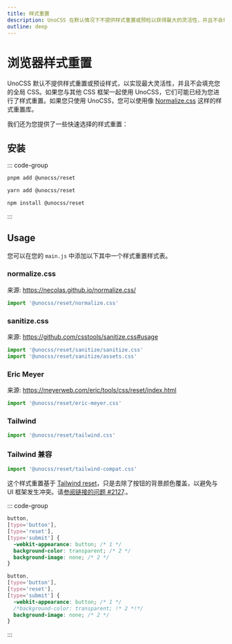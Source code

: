 ```yaml
---
title: 样式重置
description: UnoCSS 在默认情况下不提供样式重置或预检以获得最大的灵活性，并且不会填充您的全局 CSS。
outline: deep
---
```


# 浏览器样式重置

UnoCSS 默认不提供样式重置或预设样式，以实现最大灵活性，并且不会填充您的全局 CSS。如果您与其他 CSS 框架一起使用 UnoCSS，它们可能已经为您进行了样式重置。如果您只使用 UnoCSS，您可以使用像 [Normalize.css](https://necolas.github.io/normalize.css/) 这样的样式重置库。

我们还为您提供了一些快速选择的样式重置：

## 安装

::: code-group
  ```bash [pnpm]
  pnpm add @unocss/reset
  ```
  ```bash [yarn]
  yarn add @unocss/reset
  ```
  ```bash [npm]
  npm install @unocss/reset
  ```
:::

## Usage

您可以在您的 `main.js` 中添加以下其中一个样式重置样式表。

### normalize.css

来源: https://necolas.github.io/normalize.css/

```ts
import '@unocss/reset/normalize.css'
```

### sanitize.css

来源: https://github.com/csstools/sanitize.css#usage

```ts
import '@unocss/reset/sanitize/sanitize.css'
import '@unocss/reset/sanitize/assets.css'
```

### Eric Meyer

来源: https://meyerweb.com/eric/tools/css/reset/index.html

```ts
import '@unocss/reset/eric-meyer.css'
```

### Tailwind

```ts
import '@unocss/reset/tailwind.css'
```

### Tailwind 兼容

```ts
import '@unocss/reset/tailwind-compat.css'
```

这个样式重置基于 [Tailwind reset](#tailwind)，只是去除了按钮的背景颜色覆盖，以避免与 UI 框架发生冲突。请[参阅链接的问题 #2127](https://github.com/unocss/unocss/issues/2127).。

::: code-group
  ```css [Before]
  button,
  [type='button'],
  [type='reset'],
  [type='submit'] {
    -webkit-appearance: button; /* 1 */
    background-color: transparent; /* 2 */
    background-image: none; /* 2 */
  }
  ```
  ```css [After]
  button,
  [type='button'],
  [type='reset'],
  [type='submit'] {
    -webkit-appearance: button; /* 1 */
    /*background-color: transparent; !* 2 *!*/
    background-image: none; /* 2 */
  }
  ```
:::
